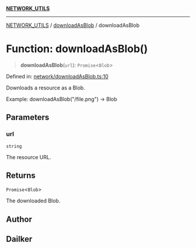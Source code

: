 [**NETWORK_UTILS**](../../README.md)

***

[NETWORK_UTILS](../../README.md) / [downloadAsBlob](../README.md) / downloadAsBlob

# Function: downloadAsBlob()

> **downloadAsBlob**(`url`): `Promise`\<`Blob`\>

Defined in: [network/downloadAsBlob.ts:10](https://github.com/dailker/everyutil/blob/7c30ec40bbb398255a9be572db0a537e8bcb9c11/src/network/downloadAsBlob.ts#L10)

Downloads a resource as a Blob.

Example: downloadAsBlob("/file.png") → Blob

## Parameters

### url

`string`

The resource URL.

## Returns

`Promise`\<`Blob`\>

The downloaded Blob.

## Author

## Dailker
